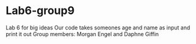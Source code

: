 # Lab6-group9
Lab 6 for big ideas
Our code takes someones age and name as input and print it out 
Group members: Morgan Engel and Daphne Giffin